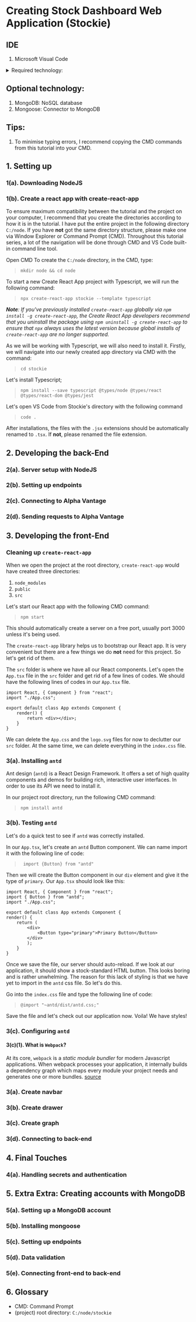 # Creating Stock Dashboard Web Application (Stockie)

## IDE
1. Microsoft Visual Code

<details>
  <summary>Required technology:</summary>
  <p>
    <ul>
      <li>
        NodeJS: Development environment
      </li>
      <li>
        ReactJS: UI library
      </li>
      <li>
        Typescript: Superset of Javascript
      </li>
      <li>
        Ant Design: UI framework
      </li>
      <li>
        Axios: Making API calls
      </li>
      <li>
        Config: Handling environment configuration
      </li>
      <li>
        Alpha Vantage: Stock data API provider
      </li>
      <li>
        create-react-app: ReactJS bundler
      </li>
      <li>
        JOI: Data validation
      </li>
      <li>
        nodemon: NodeJS Monitor
      </li>
      <li>
        Express: Web application framework
      </li>
      </li>
    </ul>
  </p>
</details>

## Optional technology:
1. MongoDB: NoSQL database
2. Mongoose: Connector to MongoDB

## Tips:
1. To minimise typing errors, I recommend copying the CMD commands from this tutorial into your CMD.

## 1. Setting up
### 1(a). Downloading NodeJS
### 1(b). Create a react app with create-react-app

To ensure maximum compatibility between the tutorial and the project on your computer, I recommend that you create the directories according to how it is in the tutorial. I have put the entire project in the following directory ```C:/node```. If you have __not__ got the same directory structure, please make one via Window Explorer or Command Prompt (CMD). Throughout this tutorial series, a lot of the navigation will be done through CMD and VS Code built-in command line tool.

Open CMD
To create the ```C:/node``` directory, in the CMD, type: 

> ```mkdir node && cd node```

To start a new Create React App project with Typescript, we will run the following command:

> ```npx create-react-app stockie --template typescript```

*__Note__: If you've previously installed ```create-react-app``` globally via ```npm install -g create-react-app```, the Create React App developers recommend that you uninstall the package using ```npm uninstall -g create-react-app``` to ensure that ```npx``` always uses the latest version because global installs of ```create-react-app``` are no longer supported.*

As we will be working with Typescript, we will also need to install it. Firstly, we will navigate into our newly created app directory via CMD with the command:

> ```cd stockie```

Let's install Typescript;

> ```npm install --save typescript @types/node @types/react @types/react-dom @types/jest```

Let's open VS Code from Stockie's directory with the following command

> ```code .```

After installations, the files with the ```.jsx``` extensions should be automatically renamed to ```.tsx```. If __not__, please renamed the file extension.

## 2. Developing the back-End
### 2(a). Server setup with NodeJS
### 2(b). Setting up endpoints
### 2(c). Connecting to Alpha Vantage
### 2(d). Sending requests to Alpha Vantage

## 3. Developing the front-End

### Cleaning up ```create-react-app```

When we open the project at the root directory, ```create-react-app``` would have created three directories:
1. ```node_modules```
2. ```public```
3. ```src```

Let's start our React app with the following CMD command:

> ```npm start```

This should automatically create a server on a free port, usually port 3000 unless it's being used.

The ```create-react-app``` library helps us to bootstrap our React app. It is very convenient but there are a few things we do __not__ need for this project. So let's get rid of them.

The ```src``` folder is where we have all our React components. Let's open the ```App.tsx``` file in the ```src``` folder and get rid of a few lines of codes. We should have the following lines of codes in our ```App.tsx``` file.

```
import React, { Component } from "react";
import "./App.css";

export default class App extends Component {
	render() {
		return <div></div>;
	}
}
```

We can delete the ```App.css``` and the ```logo.svg``` files for now to declutter our ```src``` folder. At the same time, we can delete everything in the ```index.css``` file.

### 3(a). Installing ```antd```
Ant design (```antd```) is a React Design Framework. It offers a set of high quality components and demos for building rich, interactive user interfaces. In order to use its API we need to install it.

In our project root directory, run the following CMD command:
> ```npm install antd```

### 3(b). Testing ```antd```
Let's do a quick test to see if ```antd``` was correctly installed.

In our ```App.tsx```, let's create an ```antd``` Button component. We can name import it with the following line of code:

> ``` import {Button} from "antd"```

Then we will create the Button component in our ```div``` element and give it the type of ```primary```. Our ```App.tsx``` should look like this:

```
import React, { Component } from "react";
import { Button } from "antd";
import "./App.css";

export default class App extends Component {
render() {
	return (
		<div>
			<Button type="primary">Primary Button</Button>
		</div>
		);
	}
}
```

Once we save the file, our server should auto-reload. If we look at our application, it should show a stock-standard HTML button. This looks boring and is rather unwhelming. The reason for this lack of styling is that we have yet to import in the ```antd``` css file. So let's do this.

Go into the ```index.css``` file and type the following line of code:

> ```@import "~antd/dist/antd.css;"```

Save the file and let's check out our application now. Voila! We have styles!

### 3(c). Configuring ```antd```
#### 3(c)(1). What is ```Webpack```?
At its core, ```webpack``` is a *static module bundler* for modern Javascript applications. When webpack processes your application, it internally builds a dependency graph which maps every module your project needs and generates one or more bundles. [source](https://webpack.js.org/concepts/)

### 3(a). Create navbar
### 3(b). Create drawer
### 3(c). Create graph
### 3(d). Connecting to back-end

## 4. Final Touches
### 4(a). Handling secrets and authentication

## 5. Extra Extra: Creating accounts with MongoDB
### 5(a). Setting up a MongoDB account
### 5(b). Installing mongoose
### 5(c). Setting up endpoints
### 5(d). Data validation
### 5(e). Connecting front-end to back-end

## 6. Glossary
* CMD: Command Prompt
* (project) root directory: ```C:/node/stockie```
